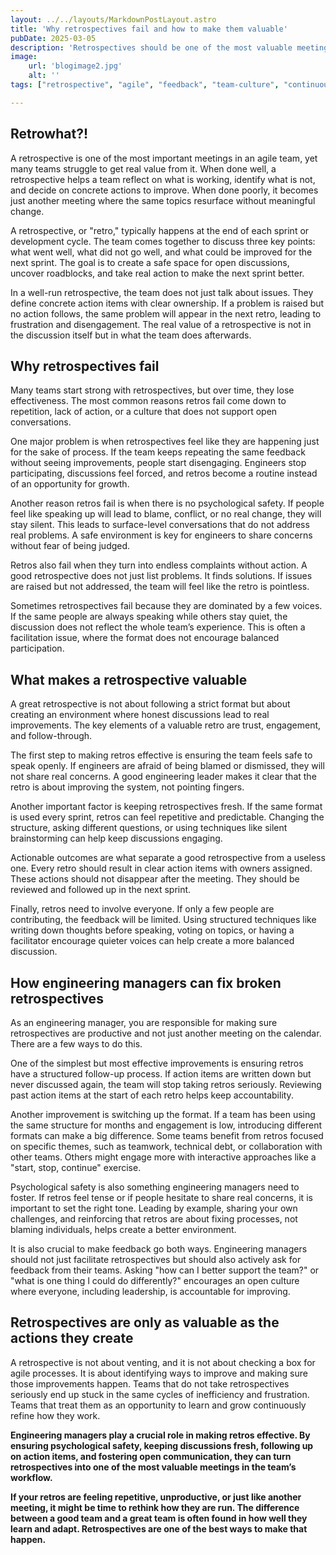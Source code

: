 ```yaml
---
layout: ../../layouts/MarkdownPostLayout.astro
title: 'Why retrospectives fail and how to make them valuable'
pubDate: 2025-03-05
description: 'Retrospectives should be one of the most valuable meetings in an agile team, but many teams struggle to make them effective. When done right, retros foster open discussions, lead to actionable improvements, and drive continuous growth.'
image:
    url: 'blogimage2.jpg'
    alt: ''
tags: ["retrospective", "agile", "feedback", "team-culture", "continuous-improvement", "psychological-safety", "facilitation", "communication", "learning", "trust", "growth", "reflection"]

---
```


## Retrowhat?!

A retrospective is one of the most important meetings in an agile team, yet many teams struggle to get real value from it. When done well, a retrospective helps a team reflect on what is working, identify what is not, and decide on concrete actions to improve. When done poorly, it becomes just another meeting where the same topics resurface without meaningful change.

A retrospective, or "retro," typically happens at the end of each sprint or development cycle. The team comes together to discuss three key points: what went well, what did not go well, and what could be improved for the next sprint. The goal is to create a safe space for open discussions, uncover roadblocks, and take real action to make the next sprint better.

In a well-run retrospective, the team does not just talk about issues. They define concrete action items with clear ownership. If a problem is raised but no action follows, the same problem will appear in the next retro, leading to frustration and disengagement. The real value of a retrospective is not in the discussion itself but in what the team does afterwards.

## Why retrospectives fail

Many teams start strong with retrospectives, but over time, they lose effectiveness. The most common reasons retros fail come down to repetition, lack of action, or a culture that does not support open conversations.

One major problem is when retrospectives feel like they are happening just for the sake of process. If the team keeps repeating the same feedback without seeing improvements, people start disengaging. Engineers stop participating, discussions feel forced, and retros become a routine instead of an opportunity for growth.

Another reason retros fail is when there is no psychological safety. If people feel like speaking up will lead to blame, conflict, or no real change, they will stay silent. This leads to surface-level conversations that do not address real problems. A safe environment is key for engineers to share concerns without fear of being judged.

Retros also fail when they turn into endless complaints without action. A good retrospective does not just list problems. It finds solutions. If issues are raised but not addressed, the team will feel like the retro is pointless.

Sometimes retrospectives fail because they are dominated by a few voices. If the same people are always speaking while others stay quiet, the discussion does not reflect the whole team’s experience. This is often a facilitation issue, where the format does not encourage balanced participation.

## What makes a retrospective valuable

A great retrospective is not about following a strict format but about creating an environment where honest discussions lead to real improvements. The key elements of a valuable retro are trust, engagement, and follow-through.

The first step to making retros effective is ensuring the team feels safe to speak openly. If engineers are afraid of being blamed or dismissed, they will not share real concerns. A good engineering leader makes it clear that the retro is about improving the system, not pointing fingers.

Another important factor is keeping retrospectives fresh. If the same format is used every sprint, retros can feel repetitive and predictable. Changing the structure, asking different questions, or using techniques like silent brainstorming can help keep discussions engaging.

Actionable outcomes are what separate a good retrospective from a useless one. Every retro should result in clear action items with owners assigned. These actions should not disappear after the meeting. They should be reviewed and followed up in the next sprint.

Finally, retros need to involve everyone. If only a few people are contributing, the feedback will be limited. Using structured techniques like writing down thoughts before speaking, voting on topics, or having a facilitator encourage quieter voices can help create a more balanced discussion.

## How engineering managers can fix broken retrospectives

As an engineering manager, you are responsible for making sure retrospectives are productive and not just another meeting on the calendar. There are a few ways to do this.

One of the simplest but most effective improvements is ensuring retros have a structured follow-up process. If action items are written down but never discussed again, the team will stop taking retros seriously. Reviewing past action items at the start of each retro helps keep accountability.

Another improvement is switching up the format. If a team has been using the same structure for months and engagement is low, introducing different formats can make a big difference. Some teams benefit from retros focused on specific themes, such as teamwork, technical debt, or collaboration with other teams. Others might engage more with interactive approaches like a "start, stop, continue" exercise.

Psychological safety is also something engineering managers need to foster. If retros feel tense or if people hesitate to share real concerns, it is important to set the right tone. Leading by example, sharing your own challenges, and reinforcing that retros are about fixing processes, not blaming individuals, helps create a better environment.

It is also crucial to make feedback go both ways. Engineering managers should not just facilitate retrospectives but should also actively ask for feedback from their teams. Asking "how can I better support the team?" or "what is one thing I could do differently?" encourages an open culture where everyone, including leadership, is accountable for improving.

## Retrospectives are only as valuable as the actions they create

A retrospective is not about venting, and it is not about checking a box for agile processes. It is about identifying ways to improve and making sure those improvements happen. Teams that do not take retrospectives seriously end up stuck in the same cycles of inefficiency and frustration. Teams that treat them as an opportunity to learn and grow continuously refine how they work.

**Engineering managers play a crucial role in making retros effective. By ensuring psychological safety, keeping discussions fresh, following up on action items, and fostering open communication, they can turn retrospectives into one of the most valuable meetings in the team’s workflow.**

**If your retros are feeling repetitive, unproductive, or just like another meeting, it might be time to rethink how they are run. The difference between a good team and a great team is often found in how well they learn and adapt. Retrospectives are one of the best ways to make that happen.**
